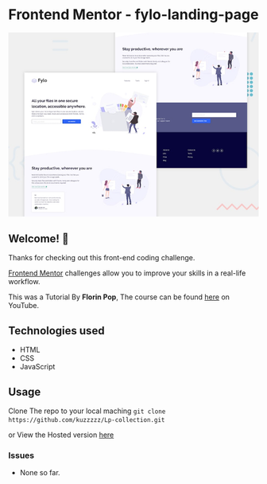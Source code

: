 # Frontend Mentor - fylo-landing-page

![Design preview for the Huddle landing page with single introductory section](./design/desktop-preview.jpg)

## Welcome! 👋

Thanks for checking out this front-end coding challenge.

[Frontend Mentor](https://www.frontendmentor.io) challenges allow you to improve your skills in a real-life workflow.

This was a Tutorial By **Florin Pop**, The course can be found [here](https://www.youtube.com/watch?v=a9-Ro9rc7E4&list=WL&index=20&t=0s) on YouTube.

## Technologies used
- HTML
- CSS
- JavaScript

## Usage
Clone The repo to your local maching 
`git clone https://github.com/kuzzzzz/Lp-collection.git`

or View the Hosted version [here](https://kuzzzzz.github.io/Lp-collection/landing-pages/fylo-landing-page-with-two-column-layout-master/index.html)

### Issues
- None so far.
